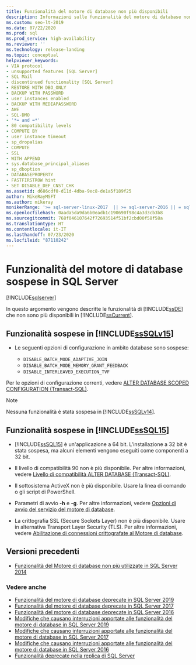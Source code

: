 ```yaml
---
title: Funzionalità del motore di database non più disponibili
description: Informazioni sulle funzionalità del motore di database non più disponibili in SQL Server 2019 (15.x), SQL Server 2016 (13.x) e versioni precedenti.
ms.custom: seo-lt-2019
ms.date: 07/22/2020
ms.prod: sql
ms.prod_service: high-availability
ms.reviewer: ''
ms.technology: release-landing
ms.topic: conceptual
helpviewer_keywords:
- VIA protocol
- unsupported features [SQL Server]
- SQL Mail
- discontinued functionality [SQL Server]
- RESTORE WITH DBO_ONLY
- BACKUP WITH PASSWORD
- user instances enabled
- BACKUP WITH MEDIAPASSWORD
- AWE
- SQL-DMO
- '*= and =*'
- 80 compatibility levels
- COMPUTE BY
- user instance timeout
- sp_dropalias
- COMPUTE
- SSL
- WITH APPEND
- sys.database_principal_aliases
- sp_dboption
- DATABASEPROPERTY
- FASTFIRSTROW hint
- SET DISABLE_DEF_CNST_CHK
ms.assetid: d686cdf0-d11d-4dba-9ec8-de1a5f189f25
author: MikeRayMSFT
ms.author: mikeray
monikerRange: '>= sql-server-linux-2017  || >= sql-server-2016 || = sqlallproducts-allversions'
ms.openlocfilehash: 0aada5da9da6b0eadb1c190690f98c4a3d3cb3b8
ms.sourcegitcommit: 768f046107642f72693514f51bf2cbd00f58f58a
ms.translationtype: HT
ms.contentlocale: it-IT
ms.lasthandoff: 07/23/2020
ms.locfileid: "87110242"
---
```

# <a name="discontinued-database-engine-functionality-in-sql-server"></a>Funzionalità del motore di database sospese in SQL Server
[!INCLUDE[sqlserver](../includes/applies-to-version/sqlserver.md)]

  In questo argomento vengono descritte le funzionalità di [!INCLUDE[ssDE](../includes/ssde-md.md)] che non sono più disponibili in [!INCLUDE[ssCurrent](../includes/ssnoversion-md.md)].  

## <a name="discontinued-features-in-sssqlv15"></a>Funzionalità sospese in [!INCLUDE[ssSQLv15](../includes/sssqlv15-md.md)]  

- Le seguenti opzioni di configurazione in ambito database sono sospese:

  - `DISABLE_BATCH_MODE_ADAPTIVE_JOIN`
  - `DISABLE_BATCH_MODE_MEMORY_GRANT_FEEDBACK`
  - `DISABLE_INTERLEAVED_EXECUTION_TVF`

Per le opzioni di configurazione correnti, vedere [ALTER DATABASE SCOPED CONFIGURATION (Transact-SQL)](../t-sql/statements/alter-database-scoped-configuration-transact-sql.md).

>[!NOTE]
>Nessuna funzionalità è stata sospesa in [!INCLUDE[ssSQLv14](../includes/sssqlv14-md.md)].

## <a name="discontinued-features-in-sssql15"></a>Funzionalità sospese in [!INCLUDE[ssSQL15](../includes/sssql15-md.md)]

- [!INCLUDE[ssSQL15](../includes/sssql15-md.md)] è un'applicazione a 64 bit. L'installazione a 32 bit è stata sospesa, ma alcuni elementi vengono eseguiti come componenti a 32 bit.  

- Il livello di compatibilità 90 non è più disponibile. Per altre informazioni, vedere [Livello di compatibilità ALTER DATABASE &#40;Transact-SQL&#41;](../t-sql/statements/alter-database-transact-sql-compatibility-level.md).  

- Il sottosistema ActiveX non è più disponibile. Usare la linea di comando o gli script di PowerShell.

- Parametri di avvio **-h** e **-g**. Per altre informazioni, vedere [Opzioni di avvio del servizio del motore di database](/previous-versions/sql/2014/database-engine/configure-windows/database-engine-service-startup-options?view=sql-server-2014).

- La crittografia SSL (Secure Sockets Layer) non è più disponibile. Usare in alternativa Transport Layer Security (TLS). Per altre informazioni, vedere [Abilitazione di connessioni crittografate al Motore di database](../database-engine/configure-windows/enable-encrypted-connections-to-the-database-engine.md).

## <a name="previous-versions"></a>Versioni precedenti

- [Funzionalità del Motore di database non più utilizzate in SQL Server 2014](/previous-versions/sql/2014/database-engine/discontinued-database-engine-functionality-in-sql-server-2016?view=sql-server-2014)

### <a name="see-also"></a>Vedere anche

- [Funzionalità del motore di database deprecate in SQL Server 2019](deprecated-database-engine-features-in-sql-server-version-15.md)
- [Funzionalità del motore di database deprecate in SQL Server 2017](deprecated-database-engine-features-in-sql-server-2017.md)
- [Funzionalità del motore di database deprecate in SQL Server 2016](../database-engine/deprecated-database-engine-features-in-sql-server-2016.md)
- [Modifiche che causano interruzioni apportate alle funzionalità del motore di database in SQL Server 2019](breaking-changes-to-database-engine-features-in-sql-server-version-15.md)
- [Modifiche che causano interruzioni apportate alle funzionalità del motore di database in SQL Server 2017](breaking-changes-to-database-engine-features-in-sql-server-2017.md)
- [Modifiche che causano interruzioni apportate alle funzionalità del motore di database in SQL Server 2016](breaking-changes-to-database-engine-features-in-sql-server-2016.md)
- [Funzionalità deprecate nella replica di SQL Server](../relational-databases/replication/deprecated-features-in-sql-server-replication.md)
